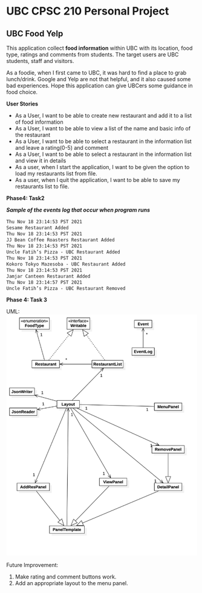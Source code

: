 # UBC CPSC 210 Personal Project
## UBC Food Yelp

This application collect **food information** within UBC with its location, food type, ratings and comments from students. 
The target users are UBC students, staff and visitors.

As a foodie, when I first came to UBC, it was hard to find a place to grab lunch/drink. Google and Yelp are not that helpful, and it also caused some bad experiences. 
Hope this application can give UBCers some guidance in food choice.

**User Stories**
- As a User, I want to be able to create new restaurant and add it to a list of food information
- As a User, I want to be able to view a list of the name and basic info of the restaurant 
- As a User, I want to be able to select a restaurant in the information list and leave a rating(0-5) and comment
- As a User, I want to be able to select a restaurant in the information list and view it in details
- As a user, when I start the application, I want to be given the option to load my restaurants list from file.
- As a user, when I quit the application, I want to be able to save my restaurants list to file.

**Phase4: Task2**

***Sample of the events log that occur when program runs***
```
Thu Nov 18 23:14:53 PST 2021
Sesame Restaurant Added 
Thu Nov 18 23:14:53 PST 2021
JJ Bean Coffee Roasters Restaurant Added
Thu Nov 18 23:14:53 PST 2021
Uncle Fatih’s Pizza - UBC Restaurant Added
Thu Nov 18 23:14:53 PST 2021
Kokoro Tokyo Mazesoba - UBC Restaurant Added
Thu Nov 18 23:14:53 PST 2021
Jamjar Canteen Restaurant Added
Thu Nov 18 23:14:57 PST 2021
Uncle Fatih’s Pizza - UBC Restaurant Removed
```

**Phase 4: Task 3**

UML:
![UML](UML_Design_Diagram.jpg)

Future Improvement:
1. Make rating and comment buttons work.
2. Add an appropriate layout to the menu panel.
